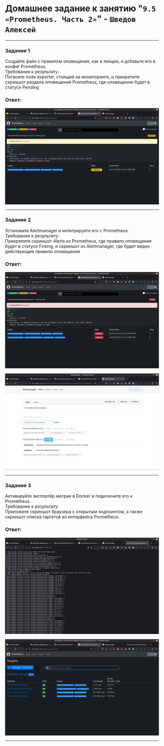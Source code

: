 # Домашнее задание к занятию "`9.5 «Prometheus. Часть 2»`" - `Шведов Алексей`

---

### Задание 1

Создайте файл с правилом оповещения, как в лекции, и добавьте его в конфиг Prometheus.  
Требования к результату:  
    Погасите node exporter, стоящий на мониторинге, и прикрепите скриншот раздела оповещений Prometheus, где оповещение будет в статусе Pending

### Ответ:

![scrin1](https://github.com/aleksey-shv/netology-homework/blob/main/my_img/9-05_1.png)

---

### Задание 2

Установите Alertmanager и интегрируйте его с Prometheus.  
Требования к результату:  
    Прикрепите скриншот Alerts из Prometheus, где правило оповещения будет в статусе Fireing, и скриншот из Alertmanager, где будет видно действующее правило оповещения

### Ответ:

![scrin2](https://github.com/aleksey-shv/netology-homework/blob/main/my_img/9-05_2.png)

![scrin3](https://github.com/aleksey-shv/netology-homework/blob/main/my_img/9-05_3.png)

---

### Задание 3

Активируйте экспортёр метрик в Docker и подключите его к Prometheus.  
Требования к результату:  
    Приложите скриншот браузера с открытым эндпоинтом, а также скриншот списка таргетов из интерфейса Prometheus.


### Ответ:

![scrin4](https://github.com/aleksey-shv/netology-homework/blob/main/my_img/9-05_4.png)

![scrin5](https://github.com/aleksey-shv/netology-homework/blob/main/my_img/9-05_5.png)

---

